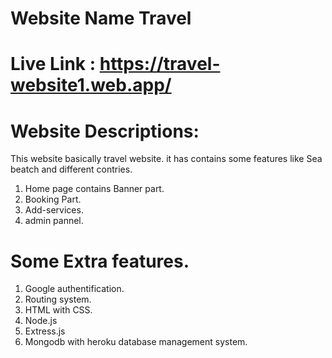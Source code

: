 # Website Name Travel 
# Live Link : https://travel-website1.web.app/ 
# Website Descriptions: 
This website basically travel website. it has contains some features like Sea beatch and different contries.
 1. Home page contains Banner part.
 2. Booking Part.
 3. Add-services.
 4. admin pannel.
# Some Extra features.
 1. Google authentification.
 2. Routing system.
 3. HTML with CSS.
 4. Node.js
 5. Extress.js
 6. Mongodb with heroku database management system.
